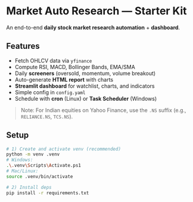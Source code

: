 # Market Auto Research — Starter Kit

An end-to-end **daily stock market research automation** + **dashboard**.

## Features
- Fetch OHLCV data via `yfinance`
- Compute RSI, MACD, Bollinger Bands, EMA/SMA
- Daily **screeners** (oversold, momentum, volume breakout)
- Auto-generate **HTML report** with charts
- **Streamlit dashboard** for watchlist, charts, and indicators
- Simple config in `config.yaml`
- Schedule with **cron** (Linux) or **Task Scheduler** (Windows)

> Note: For Indian equities on Yahoo Finance, use the `.NS` suffix (e.g., `RELIANCE.NS`, `TCS.NS`).

## Setup

```bash
# 1) Create and activate venv (recommended)
python -m venv .venv
# Windows:
.\.venv\Scripts\Activate.ps1
# Mac/Linux:
source .venv/bin/activate

# 2) Install deps
pip install -r requirements.txt
